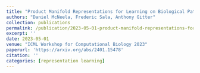 ```yaml
---
title: "Product Manifold Representations for Learning on Biological Pathways"
authors: "Daniel McNeela, Frederic Sala, Anthony Gitter"
collection: publications
permalink: /publication/2023-05-01-product-manifold-representations-for-learning-on-biological-pathways
excerpt: ''
date: 2023-05-01
venue: "ICML Workshop for Computational Biology 2023"
paperurl: 'https://arxiv.org/abs/2401.15478'
citation: ''
categories: [representation learning]
---
```

